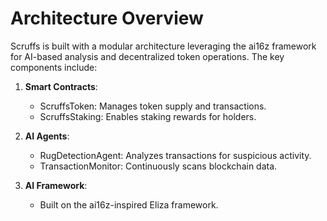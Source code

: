 # Architecture Overview

Scruffs is built with a modular architecture leveraging the ai16z framework for AI-based analysis and decentralized token operations. The key components include:

1. **Smart Contracts**:
   - ScruffsToken: Manages token supply and transactions.
   - ScruffsStaking: Enables staking rewards for holders.

2. **AI Agents**:
   - RugDetectionAgent: Analyzes transactions for suspicious activity.
   - TransactionMonitor: Continuously scans blockchain data.

3. **AI Framework**:
   - Built on the ai16z-inspired Eliza framework.
